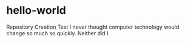 # hello-world
Repository Creation Test 
I never thought computer technology would change so much so quickly.
Neither did I.
